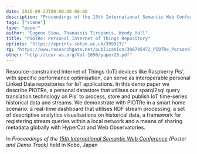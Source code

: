 ```yaml
---
date: 2016-09-23T00:00:00-00:00
description: "Proceedings of the 15th International Semantic Web Conference (Poster and Demo Track)"
tags: ["scene"]
type: "paper"
author: "Eugene Siow, Thanassis Tiropanis, Wendy Hall"
title: "PIOTRe: Personal Internet of Things Repository"
eprints: "https://eprints.soton.ac.uk/399327/"
rg: "https://www.researchgate.net/publication/308795472_PIOTRe_Personal_Internet_of_Things_Repository"
other: "http://ceur-ws.org/Vol-1690/paper20.pdf"
---
```


Resource-constrained Internet of Things (IoT) devices like Raspberry Pis', with specific performance optimisation, can serve as interoperable personal Linked Data repositories for IoT applications. In this demo paper we describe PIOTRe, a personal datastore that utilises our sparql2sql query translation technology on Pis' to process, store and publish IoT time-series historical data and streams. We demonstrate with PIOTRe in a smart home scenario: a real-time dashboard that utilises RDF stream processing, a set of descriptive analytics visualisations on historical data, a framework for registering stream queries within a local network and a means of sharing metadata globally with HyperCat and Web Observatories.

In _Proceedings of the [15th International Semantic Web Conference](http://iswc2016.semanticweb.org/) (Poster and Demo Track)_ held in Kobe, Japan